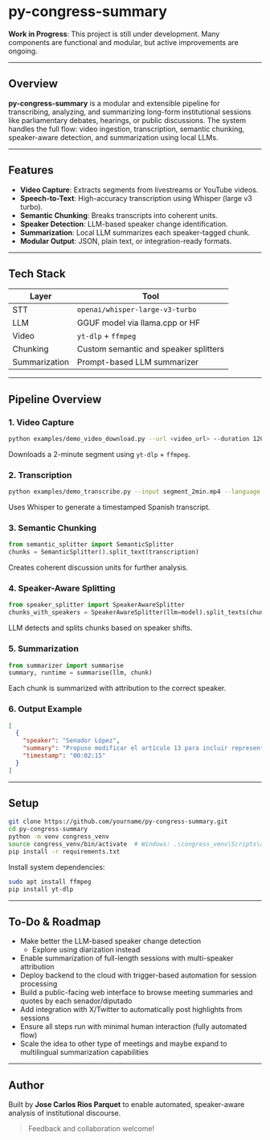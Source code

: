 # py-congress-summary

**Work in Progress**: This project is still under development. Many components are functional and modular, but active improvements are ongoing.

---

## Overview

**py-congress-summary** is a modular and extensible pipeline for transcribing, analyzing, and summarizing long-form institutional sessions like parliamentary debates, hearings, or public discussions. The system handles the full flow: video ingestion, transcription, semantic chunking, speaker-aware detection, and summarization using local LLMs.

---

## Features

- **Video Capture**: Extracts segments from livestreams or YouTube videos.
- **Speech-to-Text**: High-accuracy transcription using Whisper (large v3 turbo).
- **Semantic Chunking**: Breaks transcripts into coherent units.
- **Speaker Detection**: LLM-based speaker change identification.
- **Summarization**: Local LLM summarizes each speaker-tagged chunk.
- **Modular Output**: JSON, plain text, or integration-ready formats.

---

## Tech Stack

| Layer         | Tool                                  |
| ------------- | ------------------------------------- |
| STT           | `openai/whisper-large-v3-turbo`       |
| LLM           | GGUF model via llama.cpp or HF        |
| Video         | `yt-dlp` + `ffmpeg`                   |
| Chunking      | Custom semantic and speaker splitters |
| Summarization | Prompt-based LLM summarizer           |

---

## Pipeline Overview

### 1. Video Capture

```bash
python examples/demo_video_download.py --url <video_url> --duration 120
```

Downloads a 2-minute segment using `yt-dlp` + `ffmpeg`.

### 2. Transcription

```bash
python examples/demo_transcribe.py --input segment_2min.mp4 --language es
```

Uses Whisper to generate a timestamped Spanish transcript.

### 3. Semantic Chunking

```python
from semantic_splitter import SemanticSplitter
chunks = SemanticSplitter().split_text(transcription)
```

Creates coherent discussion units for further analysis.

### 4. Speaker-Aware Splitting

```python
from speaker_splitter import SpeakerAwareSplitter
chunks_with_speakers = SpeakerAwareSplitter(llm=model).split_texts(chunks)
```

LLM detects and splits chunks based on speaker shifts.

### 5. Summarization

```python
from summarizer import summarise
summary, runtime = summarise(llm, chunk)
```

Each chunk is summarized with attribution to the correct speaker.

### 6. Output Example

```json
[
  {
    "speaker": "Senador López",
    "summary": "Propuso modificar el artículo 13 para incluir representación indígena en decisiones regionales.",
    "timestamp": "00:02:15"
  }
]
```

---

## Setup

```bash
git clone https://github.com/yourname/py-congress-summary.git
cd py-congress-summary
python -m venv congress_venv
source congress_venv/bin/activate  # Windows: .\congress_venv\Scripts\activate
pip install -r requirements.txt
```

Install system dependencies:

```bash
sudo apt install ffmpeg
pip install yt-dlp
```

---

## To-Do & Roadmap

- Make better the LLM-based speaker change detection
  - Explore using diarization instead
- Enable summarization of full-length sessions with multi-speaker attribution
- Deploy backend to the cloud with trigger-based automation for session processing
- Build a public-facing web interface to browse meeting summaries and quotes by each senador/diputado
- Add integration with X/Twitter to automatically post highlights from sessions
- Ensure all steps run with minimal human interaction (fully automated flow)
- Scale the idea to other type of meetings and maybe expand to multilingual summarization capabilities

---

## Author

Built by **Jose Carlos Rios Parquet** to enable automated, speaker-aware analysis of institutional discourse.

> Feedback and collaboration welcome!

